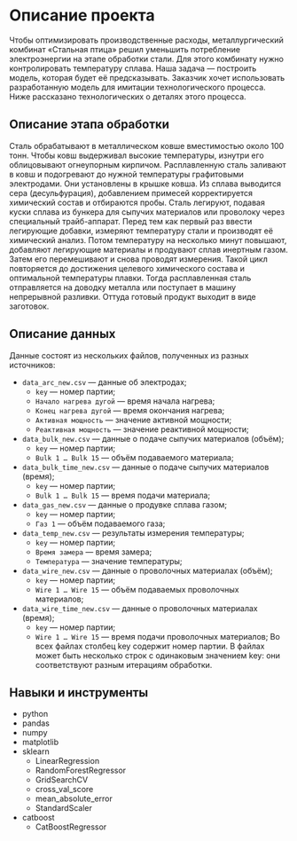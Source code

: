 # Описание проекта
Чтобы оптимизировать производственные расходы, металлургический комбинат «Стальная птица» решил уменьшить потребление электроэнергии на этапе обработки стали. Для этого комбинату нужно контролировать температуру сплава. Наша задача — построить модель, которая будет её предсказывать. 
Заказчик хочет использовать разработанную модель для имитации технологического процесса. Ниже рассказано технологических о деталях этого процесса.

## Описание этапа обработки
Сталь обрабатывают в металлическом ковше вместимостью около 100 тонн. Чтобы ковш выдерживал высокие температуры, изнутри его облицовывают огнеупорным кирпичом. Расплавленную сталь заливают в ковш и подогревают до нужной температуры графитовыми электродами. Они установлены в крышке ковша. 
Из сплава выводится сера (десульфурация), добавлением примесей корректируется химический состав и отбираются пробы. Сталь легируют, подавая куски сплава из бункера для сыпучих материалов или проволоку через специальный трайб-аппарат.
Перед тем как первый раз ввести легирующие добавки, измеряют температуру стали и производят её химический анализ. Потом температуру на несколько минут повышают, добавляют легирующие материалы и продувают сплав инертным газом. Затем его перемешивают и снова проводят измерения. Такой цикл повторяется до достижения целевого химического состава и оптимальной температуры плавки.
Тогда расплавленная сталь отправляется на доводку металла или поступает в машину непрерывной разливки. Оттуда готовый продукт выходит в виде заготовок.

## Описание данных
Данные состоят из нескольких файлов, полученных из разных источников:
- `data_arc_new.csv` — данные об электродах;
  - `key` — номер партии;
  - `Начало нагрева дугой` — время начала нагрева;
  - `Конец нагрева дугой` — время окончания нагрева;
  - `Активная мощность` — значение активной мощности;
  - `Реактивная мощность` — значение реактивной мощности;
- `data_bulk_new.csv` — данные о подаче сыпучих материалов (объём);
  - `key` — номер партии;
  - `Bulk 1 … Bulk 15` — объём подаваемого материала;
- `data_bulk_time_new.csv` — данные о подаче сыпучих материалов (время);
  - `key` — номер партии;
  - `Bulk 1 … Bulk 15` — время подачи материала;
- `data_gas_new.csv` — данные о продувке сплава газом;
  - `key` — номер партии;
  - `Газ 1` — объём подаваемого газа;
- `data_temp_new.csv` — результаты измерения температуры;
  - `key` — номер партии;
  - `Время замера` — время замера;
  - `Температура` — значение температуры;
- `data_wire_new.csv` — данные о проволочных материалах (объём);
  - `key` — номер партии;
  - `Wire 1 … Wire 15` — объём подаваемых проволочных материалов;
- `data_wire_time_new.csv` — данные о проволочных материалах (время);
  - `key` — номер партии;
  - `Wire 1 … Wire 15` — время подачи проволочных материалов;
Во всех файлах столбец key содержит номер партии. В файлах может быть несколько строк с одинаковым значением key: они соответствуют разным итерациям обработки.

## Навыки и инструменты
- python
- pandas
- numpy
- matplotlib
- sklearn
  - LinearRegression
  - RandomForestRegressor
  - GridSearchCV
  - cross_val_score
  - mean_absolute_error
  - StandardScaler
- catboost
  - CatBoostRegressor
